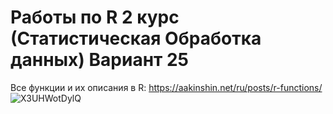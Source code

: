 # Работы по R 2 курс (Статистическая Обработка данных) Вариант 25

Все функции и их описания в R:
https://aakinshin.net/ru/posts/r-functions/
![X3UHWotDylQ](https://github.com/Sinsjar/R/assets/125882945/0d6a649e-ece2-436d-b70c-051e0f94cadd)
